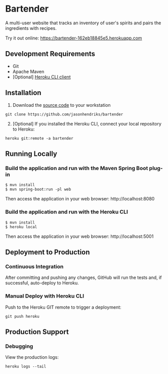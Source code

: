 # Bartender

A multi-user website that tracks an inventory of user's spirits and pairs the ingredients with recipes.

Try it out online: https://bartender-162eb18845e5.herokuapp.com

## Development Requirements

- Git
- Apache Maven
- [Optional] [Heroku CLI client](https://devcenter.heroku.com/articles/heroku-cli)

## Installation

1. Download the [source code](https://github.com/jasonhendriks/bartender) to your workstation

```
git clone https://github.com/jasonhendriks/bartender
```

2. [Optional] If you installed the Heroku CLI, connect your local repository to Heroku:

```
heroku git:remote -a bartender
```

## Running Locally

### Build the application and run with the Maven Spring Boot plug-in

```
$ mvn install
$ mvn spring-boot:run -pl web
```

Then access the application in your web browser: http://localhost:8080

### Build the application and run with the Heroku CLI

```
$ mvn install
$ heroku local
```

Then access the application in your web browser: http://localhost:5001

## Deployment to Production

### Continuous Integration

After committing and pushing any changes, GitHub will run the tests and, if successful, auto-deploy to Heroku.

### Manual Deploy with Heroku CLI

Push to the Heroku GIT remote to trigger a deployment:

```
git push heroku
```

## Production Support

### Debugging

View the production logs:

```
heroku logs --tail
```
